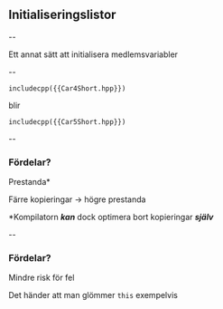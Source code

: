 ## Initialiseringslistor

--

Ett annat sätt att initialisera medlemsvariabler

--

```cpp[6-9]
includecpp({{Car4Short.hpp}})

```

blir
<!-- .element: class="fragment" -->

```cpp[6]
includecpp({{Car5Short.hpp}})
```
<!-- .element: class="fragment" -->

--

### Fördelar?

Prestanda*
<!-- .element: class="fragment" -->

Färre kopieringar -> högre prestanda
<!-- .element: class="fragment" -->

\*Kompilatorn ***kan*** dock optimera bort kopieringar ***själv***
<!-- .element: class="fragment" -->

--

### Fördelar?

Mindre risk för fel

Det händer att man glömmer `this`  exempelvis
<!-- .element: class="fragment" -->
